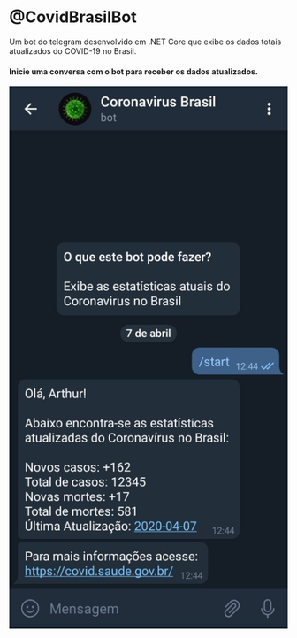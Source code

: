 # @CovidBrasilBot
Um bot do telegram desenvolvido em .NET Core que exibe os dados totais atualizados do COVID-19 no Brasil.

#### Inicie uma conversa com o bot para receber os dados atualizados.
![alt text](https://github.com/Arthurrochaa/CovidBrasilBot/blob/master/Images/photo4927153419769194665.jpg)

